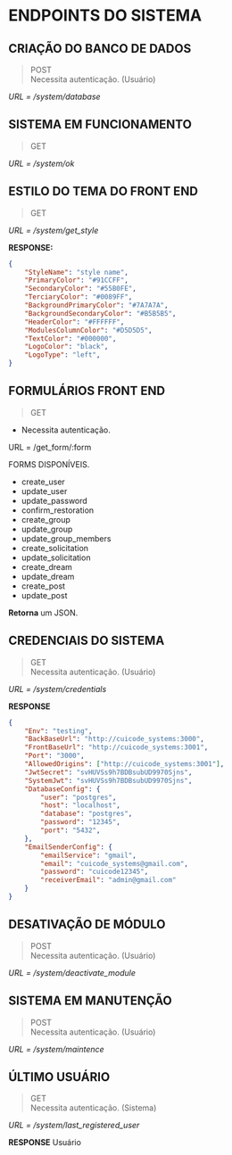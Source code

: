 # ENDPOINTS DO SISTEMA

## CRIAÇÃO DO BANCO DE DADOS
> POST  
> Necessita autenticação. (Usuário)

*URL = /system/database*

## SISTEMA EM FUNCIONAMENTO
> GET  

*URL = /system/ok*

## ESTILO DO TEMA DO FRONT END
> GET

*URL = /system/get_style*

**RESPONSE:**
```json
{
    "StyleName": "style name",
    "PrimaryColor": "#91CCFF",
    "SecondaryColor": "#55B0FE",
    "TerciaryColor": "#0089FF",
    "BackgroundPrimaryColor": "#7A7A7A",
    "BackgroundSecondaryColor": "#B5B5B5",
    "HeaderColor": "#FFFFFF",
    "ModulesColumnColor": "#D5D5D5",
    "TextColor": "#000000",
    "LogoColor": "black",
    "LogoType": "left",
}
```

## FORMULÁRIOS FRONT END
> GET
- Necessita autenticação.

URL = /get_form/:form

FORMS DISPONÍVEIS.
- create_user
- update_user
- update_password
- confirm_restoration
- create_group
- update_group
- update_group_members
- create_solicitation
- update_solicitation
- create_dream
- update_dream
- create_post
- update_post

**Retorna** um JSON.

## CREDENCIAIS DO SISTEMA
> GET  
> Necessita autenticação. (Usuário)

*URL = /system/credentials*

**RESPONSE**
```json
{
    "Env": "testing",
    "BackBaseUrl": "http://cuicode_systems:3000",
    "FrontBaseUrl": "http://cuicode_systems:3001",
    "Port": "3000",
    "AllowedOrigins": ["http://cuicode_systems:3001"],
    "JwtSecret": "svHUVSs9h7BDBsubUD9970Sjns",
    "SystemJwt": "svHUVSs9h7BDBsubUD9970Sjns",
    "DatabaseConfig": {
        "user": "postgres",
        "host": "localhost",
        "database": "postgres",
        "password": "12345",
        "port": "5432",
    },
    "EmailSenderConfig": {
        "emailService": "gmail",
        "email": "cuicode_systems@gmail.com",
        "password": "cuicode12345",
        "receiverEmail": "admin@gmail.com"
    }
}
```

## DESATIVAÇÃO DE MÓDULO
> POST  
> Necessita autenticação. (Usuário)

*URL = /system/deactivate_module*

## SISTEMA EM MANUTENÇÃO
> POST  
> Necessita autenticação. (Usuário)

*URL = /system/maintence*

## ÚLTIMO USUÁRIO
> GET  
> Necessita autenticação. (Sistema)

*URL = /system/last_registered_user*

**RESPONSE**
Usuário